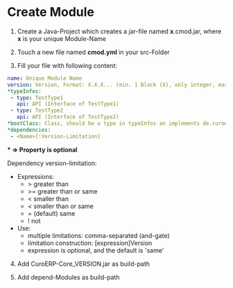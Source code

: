 # Create Module

1. Create a Java-Project which creates a jar-file named **x**.cmod.jar, where **x** is your unique Module-Name

2. Touch a new file named **cmod.yml** in your src-Folder

3. Fill your file with following content:

```yaml
name: Unique Module Name
version: Version, Format: X.X.X... (min. 1 Block (X), only integer, max. 999 per Block)
*typeInfos:
 - type: TestType1
   api: API (Interface of TestType1)
 - type: TestType2
   api: API (Interface of TestType2)
*bootClass: Class, should be a type in typeInfos an implements de.curoerp.core.modularity.BootModule
*dependencies:
 - <Name>[:Version-Limitation]
```
 **\* => Property is optional**

 Dependency version-limitation:

* Expressions:
    * &gt; greater than
    * &gt;= greater than or same
    * < smaller than
    * < smaller than or same
    * = (default) same
    * ! not
* Use:
    * multiple limitations: comma-separated (and-gate)
    * limitation construction: [expression]Version
    * expression is optional, and the default is 'same'

4. Add CuroERP-Core_VERSION.jar as build-path

5. Add depend-Modules as build-path

